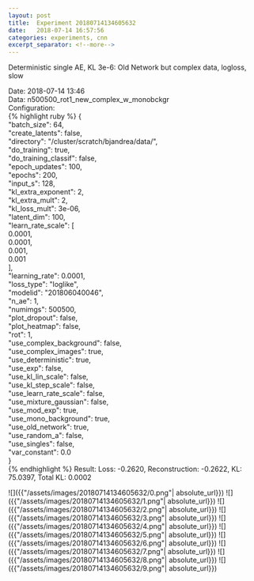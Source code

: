 ```yaml
---
layout: post
title:  Experiment 20180714134605632
date:   2018-07-14 16:57:56
categories: experiments, cnn
excerpt_separator: <!--more-->
---
```

Deterministic single AE, KL 3e-6: Old Network but complex data, logloss, slow  

 <!--more-->
Date: 2018-07-14 13:46  
Data: n500500_rot1_new_complex_w_monobckgr  
Configuration:   
{% highlight ruby %}
{  
    "batch_size": 64,   
    "create_latents": false,   
    "directory": "/cluster/scratch/bjandrea/data/",   
    "do_training": true,   
    "do_training_classif": false,   
    "epoch_updates": 100,   
    "epochs": 200,   
    "input_s": 128,   
    "kl_extra_exponent": 2,   
    "kl_extra_mult": 2,   
    "kl_loss_mult": 3e-06,   
    "latent_dim": 100,   
    "learn_rate_scale": [  
        0.0001,   
        0.0001,   
        0.001,   
        0.001  
    ],   
    "learning_rate": 0.0001,   
    "loss_type": "loglike",   
    "modelid": "201806040046",   
    "n_ae": 1,   
    "numimgs": 500500,   
    "plot_dropout": false,   
    "plot_heatmap": false,   
    "rot": 1,   
    "use_complex_background": false,   
    "use_complex_images": true,   
    "use_deterministic": true,   
    "use_exp": false,   
    "use_kl_lin_scale": false,   
    "use_kl_step_scale": false,   
    "use_learn_rate_scale": false,   
    "use_mixture_gaussian": false,   
    "use_mod_exp": true,   
    "use_mono_background": true,   
    "use_old_network": true,   
    "use_random_a": false,   
    "use_singles": false,   
    "var_constant": 0.0  
}  
{% endhighlight %}
Result: Loss: -0.2620, Reconstruction: -0.2622, KL: 75.0397, Total KL: 0.0002  

![]({{"/assets/images/20180714134605632/0.png"| absolute_url}})
![]({{"/assets/images/20180714134605632/1.png"| absolute_url}})
![]({{"/assets/images/20180714134605632/2.png"| absolute_url}})
![]({{"/assets/images/20180714134605632/3.png"| absolute_url}})
![]({{"/assets/images/20180714134605632/4.png"| absolute_url}})
![]({{"/assets/images/20180714134605632/5.png"| absolute_url}})
![]({{"/assets/images/20180714134605632/6.png"| absolute_url}})
![]({{"/assets/images/20180714134605632/7.png"| absolute_url}})
![]({{"/assets/images/20180714134605632/8.png"| absolute_url}})
![]({{"/assets/images/20180714134605632/9.png"| absolute_url}})
